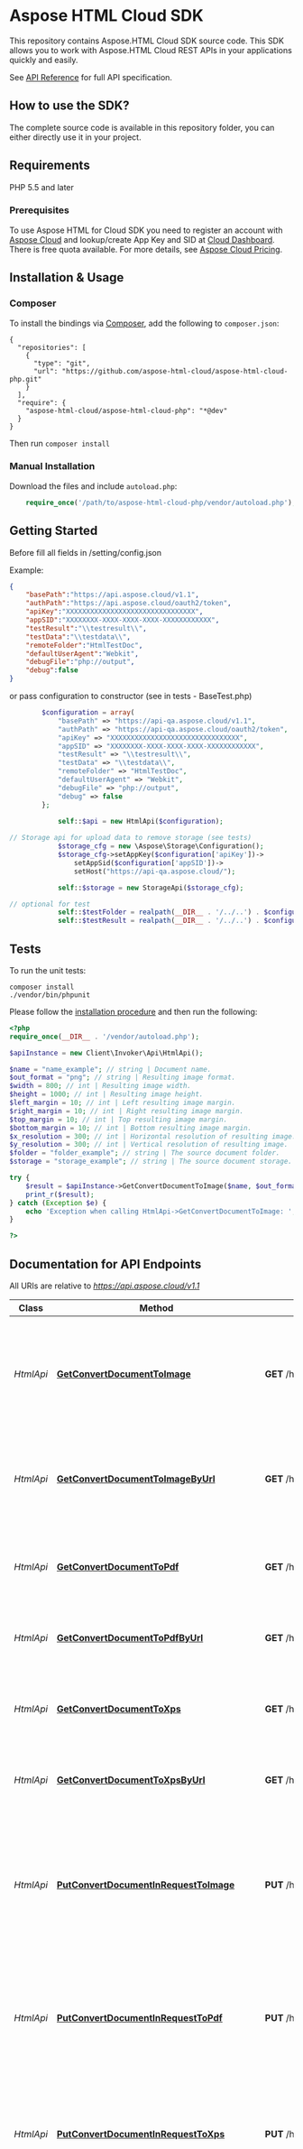 # Aspose HTML Cloud SDK 

This repository contains Aspose.HTML Cloud SDK source code. This SDK allows you to work with Aspose.HTML Cloud REST APIs in your applications quickly and easily.

See [API Reference](https://apireference.aspose.cloud/html/) for full API specification.

## How to use the SDK?
The complete source code is available in this repository folder, you can either directly use it in your project.

## Requirements

PHP 5.5 and later

### Prerequisites

To use Aspose HTML for Cloud SDK you need to register an account with [Aspose Cloud](https://www.aspose.cloud/) and lookup/create App Key and SID at [Cloud Dashboard](https://dashboard.aspose.cloud/#/apps). There is free quota available. For more details, see [Aspose Cloud Pricing](https://purchase.aspose.cloud/pricing).


## Installation & Usage
### Composer

To install the bindings via [Composer](http://getcomposer.org/), add the following to `composer.json`:

```
{
  "repositories": [
    {
      "type": "git",
      "url": "https://github.com/aspose-html-cloud/aspose-html-cloud-php.git"
    }
  ],
  "require": {
    "aspose-html-cloud/aspose-html-cloud-php": "*@dev"
  }
}
```

Then run `composer install`

### Manual Installation

Download the files and include `autoload.php`:

```php
    require_once('/path/to/aspose-html-cloud-php/vendor/autoload.php');
```

## Getting Started

Before fill all fields in /setting/config.json   

Example:   
```json
{
    "basePath":"https://api.aspose.cloud/v1.1",
    "authPath":"https://api.aspose.cloud/oauth2/token",
    "apiKey":"XXXXXXXXXXXXXXXXXXXXXXXXXXXXXXXX",
    "appSID":"XXXXXXXX-XXXX-XXXX-XXXX-XXXXXXXXXXXX",
    "testResult":"\\testresult\\",
    "testData":"\\testdata\\",
	"remoteFolder":"HtmlTestDoc",
	"defaultUserAgent":"Webkit",
	"debugFile":"php://output",
	"debug":false
}
```

or pass configuration to constructor (see in tests - BaseTest.php) 

```php
        $configuration = array(
            "basePath" => "https://api-qa.aspose.cloud/v1.1",
            "authPath" => "https://api-qa.aspose.cloud/oauth2/token",
            "apiKey" => "XXXXXXXXXXXXXXXXXXXXXXXXXXXXXXXX",
            "appSID" => "XXXXXXXX-XXXX-XXXX-XXXX-XXXXXXXXXXXX",
            "testResult" => "\\testresult\\",
            "testData" => "\\testdata\\",
            "remoteFolder" => "HtmlTestDoc",
            "defaultUserAgent" => "Webkit",
            "debugFile" => "php://output",
            "debug" => false
        };
            
            self::$api = new HtmlApi($configuration);

// Storage api for upload data to remove storage (see tests)           
            $storage_cfg = new \Aspose\Storage\Configuration();
            $storage_cfg->setAppKey($configuration['apiKey'])->
                setAppSid($configuration['appSID'])->
                setHost("https://api-qa.aspose.cloud/");

            self::$storage = new StorageApi($storage_cfg);

// optional for test
            self::$testFolder = realpath(__DIR__ . '/../..') . $configuration['testData'];
            self::$testResult = realpath(__DIR__ . '/../..') . $configuration['testResult'];
```

## Tests

To run the unit tests:

```
composer install
./vendor/bin/phpunit
```


Please follow the [installation procedure](#installation--usage) and then run the following:

```php
<?php
require_once(__DIR__ . '/vendor/autoload.php');

$apiInstance = new Client\Invoker\Api\HtmlApi();

$name = "name_example"; // string | Document name.
$out_format = "png"; // string | Resulting image format.
$width = 800; // int | Resulting image width.
$height = 1000; // int | Resulting image height.
$left_margin = 10; // int | Left resulting image margin.
$right_margin = 10; // int | Right resulting image margin.
$top_margin = 10; // int | Top resulting image margin.
$bottom_margin = 10; // int | Bottom resulting image margin.
$x_resolution = 300; // int | Horizontal resolution of resulting image.
$y_resolution = 300; // int | Vertical resolution of resulting image.
$folder = "folder_example"; // string | The source document folder.
$storage = "storage_example"; // string | The source document storage.

try {
    $result = $apiInstance->GetConvertDocumentToImage($name, $out_format, $width, $height, $left_margin, $right_margin, $top_margin, $bottom_margin, $x_resolution, $y_resolution, $folder, $storage);
    print_r($result);
} catch (Exception $e) {
    echo 'Exception when calling HtmlApi->GetConvertDocumentToImage: ', $e->getMessage(), PHP_EOL;
}

?>
```

## Documentation for API Endpoints

All URIs are relative to *https://api.aspose.cloud/v1.1*

Class | Method | HTTP request | Description
------------ | ------------- | ------------- | -------------
*HtmlApi* | [**GetConvertDocumentToImage**](docs/Api/ConversionApi.md#Getconvertdocumenttoimage) | **GET** /html/{name}/convert/image/{outFormat} | Convert the HTML document from the storage by its name to the specified image format.
*HtmlApi* | [**GetConvertDocumentToImageByUrl**](docs/Api/ConversionApi.md#Getconvertdocumenttoimagebyurl) | **GET** /html/convert/image/{outFormat} | Convert the HTML page from the web by its URL to the specified image format.
*HtmlApi* | [**GetConvertDocumentToPdf**](docs/Api/ConversionApi.md#Getconvertdocumenttopdf) | **GET** /html/{name}/convert/pdf | Convert the HTML document from the storage by its name to PDF.
*HtmlApi* | [**GetConvertDocumentToPdfByUrl**](docs/Api/ConversionApi.md#Getconvertdocumenttopdfbyurl) | **GET** /html/convert/pdf | Convert the HTML page from the web by its URL to PDF.
*HtmlApi* | [**GetConvertDocumentToXps**](docs/Api/ConversionApi.md#Getconvertdocumenttoxps) | **GET** /html/{name}/convert/xps | Convert the HTML document from the storage by its name to XPS.
*HtmlApi* | [**GetConvertDocumentToXpsByUrl**](docs/Api/ConversionApi.md#Getconvertdocumenttoxpsbyurl) | **GET** /html/convert/xps | Convert the HTML page from the web by its URL to XPS.
*HtmlApi* | [**PutConvertDocumentInRequestToImage**](docs/Api/ConversionApi.md#putconvertdocumentinrequesttoimage) | **PUT** /html/convert/image/{outFormat} | Converts the HTML document (in request content) to the specified image format and uploads resulting file to storage.
*HtmlApi* | [**PutConvertDocumentInRequestToPdf**](docs/Api/ConversionApi.md#putconvertdocumentinrequesttopdf) | **PUT** /html/convert/pdf | Converts the HTML document (in request content) to PDF and uploads resulting file to storage.
*HtmlApi* | [**PutConvertDocumentInRequestToXps**](docs/Api/ConversionApi.md#putconvertdocumentinrequesttoxps) | **PUT** /html/convert/xps | Converts the HTML document (in request content) to XPS and uploads resulting file to storage.
*HtmlApi* | [**PutConvertDocumentToImage**](docs/Api/ConversionApi.md#putconvertdocumenttoimage) | **PUT** /html/{name}/convert/image/{outFormat} | Converts the HTML document (located on storage) to the specified image format and uploads resulting file to storage.
*HtmlApi* | [**PutConvertDocumentToPdf**](docs/Api/ConversionApi.md#putconvertdocumenttopdf) | **PUT** /html/{name}/convert/pdf | Converts the HTML document (located on storage) to PDF and uploads resulting file to storage.
*HtmlApi* | [**PutConvertDocumentToXps**](docs/Api/ConversionApi.md#putconvertdocumenttoxps) | **PUT** /html/{name}/convert/xps | Converts the HTML document (located on storage) to XPS and uploads resulting file to storage.
*HtmlApi* | [**GetDocument**](docs/Api/DocumentApi.md#Getdocument) | **GET** /html/{name} | Return the HTML document by the name from default or specified storage.
*HtmlApi* | [**GetDocumentFragmentByXPath**](docs/Api/DocumentApi.md#Getdocumentfragmentbyxpath) | **GET** /html/{name}/fragments/{outFormat} | Return list of HTML fragments matching the specified XPath query.
*HtmlApi* | [**GetDocumentFragmentByXPathByUrl**](docs/Api/DocumentApi.md#Getdocumentfragmentbyxpathbyurl) | **GET** /html/fragments/{outFormat} | Return list of HTML fragments matching the specified XPath query by the source page URL.
*HtmlApi* | [**GetDocumentFragmentsByCSSSelector**](docs/Api/DocumentApi.md#getdocumentfragmentsbycssselector) | **GET** /html/{name}/fragments/css/{outFormat} | Return list of HTML fragments matching the specified CSS selector.
*HtmlApi* | [**GetDocumentFragmentsByCSSSelectorByUrl**](docs/Api/DocumentApi.md#getdocumentfragmentsbycssselectorbyurl) | **GET** /html/fragments/css/{outFormat} | Return list of HTML fragments matching the specified CSS selector by the source page URL.
*HtmlApi* | [**GetDocumentImages**](docs/Api/DocumentApi.md#Getdocumentimages) | **GET** /html/{name}/images/all | Return all HTML document images packaged as a ZIP archive.
*HtmlApi* | [**GetDocumentImagesByUrl**](docs/Api/DocumentApi.md#getdocumentimagesbyurl) | **GET** /html/images/all | Return all HTML page images packaged as a ZIP archive by the source page URL.
*HtmlApi* | [**GetRecognizeAndImportToHtml**](docs/Api/OcrApi.md#Getrecognizeandimporttohtml) | **GET** /html/{name}/ocr/import | Recognize text from the image file in the storage and import it to HTML format.
*HtmlApi* | [**GetRecognizeAndTranslateToHtml**](docs/Api/OcrApi.md#Getrecognizeandtranslatetohtml) | **GET** /html/{name}/ocr/translate/{srcLang}/{resLang} | Recognize text from the image file in the storage, import it to HTML format and translate to specified language.
*HtmlApi* | [**GetTranslateDocument**](docs/Api/TranslationApi.md#Gettranslatedocument) | **GET** /html/{name}/translate/{srcLang}/{resLang} | Translate the HTML document specified by the name from default or specified storage.
*HtmlApi* | [**GetTranslateDocumentByUrl**](docs/Api/TranslationApi.md#Gettranslatedocumentbyurl) | **GET** /html/translate/{srcLang}/{resLang} | Translate the HTML document from Web specified by its URL.
*HtmlApi* | [**GetDetectHtmlKeywords**](docs/Api/SummarizationApi.md#getdetecthtmlkeywords) | **GET** /html/{name}/summ/keywords | Get the HTML document keywords using the keyword detection service.
*HtmlApi* | [**GetDetectHtmlKeywordsByUrl**](docs/Api/SummarizationApi.md#getdetecthtmlkeywordsbyurl) | **GET** /html/summ/keywords | Get the keywords from HTML document from Web specified by its URL using the keyword detection service

## Documentation For Authorization

## oauth

- **Type**: OAuth
- **Flow**: application
- **Authorization URL**: "https://api.aspose.cloud/oauth2/token"
- **Scopes**: N/A

### Examples
Test uses [StorageApi](https://github.com/aspose-storage-cloud/aspose-storage-cloud-php) for upload(download) file to(from) remote storage. 

[Tests](./test/Api/) contain various examples of using the Aspose.HTML SDK.


## Author
Aspose
